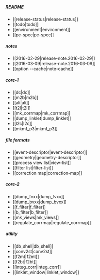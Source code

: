 ##### README
+ [[release-status|release-status]]
+ [[todo|todo]]
+ [[environment|environment]]
+ [[pc-spec|pc-spec]]

##### notes
+ [[2016-02-29|release-note.2016-02-29]]
+ [[2016-03-09|release-note.2016-03-09]]
+ [[option --cache|note-cache]]
 
##### core-1
+ [[dc|dc]]
+ [[m2b|m2b]]
+ [[ali|ali]]
+ [[t2l|t2l]]
+ [[mk_corrmap|mk_corrmap]]
+ [[dump_linklet|dump_linklet]]
+ [[l2c|l2c]]
+ [[mkmf_p3|mkmf_p3]]

##### file formats
+ [[event-descriptor|event-descriptor]]
+ [[geometry|geometry-descriptor]]
+ [[process view list|view-list]]
+ [[filter list|filter-list]]
+ [[correction map|correction-map]]

##### core-2
+ [[dump_fvxx|dump_fvxx]]
+ [[dump_bvxx|dump_bvxx]]
+ [[f_filter|f_filter]]
+ [[b_filter|b_filter]]
+ [[mk_views|mk_views]]
+ [[regulate_corrmap|regulate_corrmap]]

##### utility
+ [[db_shell|db_shell]]
+ [[conv2st|conv2st]]
+ [[f2mt|f2mt]]
+ [[f2bt|f2bt]]
+ [[integ_corr|integ_corr]]
+ [[linklet_window|linklet_window]]
